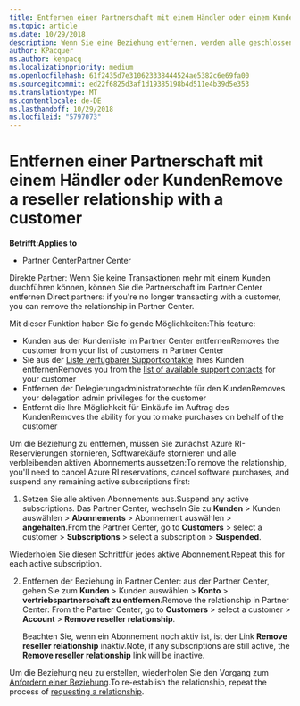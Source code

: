 ```yaml
---
title: Entfernen einer Partnerschaft mit einem Händler oder einem Kunden | Partner Center
ms.topic: article
ms.date: 10/29/2018
description: Wenn Sie eine Beziehung entfernen, werden alle geschlossenen Geschäftsbeziehungen aus der Ansicht in Partner Center entfernt.
author: KPacquer
ms.author: kenpacq
ms.localizationpriority: medium
ms.openlocfilehash: 61f2435d7e310623338444524ae5382c6e69fa00
ms.sourcegitcommit: ed22f6825d3af1d19385198b4d511e4b39d5e353
ms.translationtype: MT
ms.contentlocale: de-DE
ms.lasthandoff: 10/29/2018
ms.locfileid: "5797073"
---
```

# <a name="remove-a-reseller-relationship-with-a-customer"></a><span data-ttu-id="a8a8f-103">Entfernen einer Partnerschaft mit einem Händler oder Kunden</span><span class="sxs-lookup"><span data-stu-id="a8a8f-103">Remove a reseller relationship with a customer</span></span>

**<span data-ttu-id="a8a8f-104">Betrifft:</span><span class="sxs-lookup"><span data-stu-id="a8a8f-104">Applies to</span></span>**

-   <span data-ttu-id="a8a8f-105">Partner Center</span><span class="sxs-lookup"><span data-stu-id="a8a8f-105">Partner Center</span></span>

<span data-ttu-id="a8a8f-106">Direkte Partner: Wenn Sie keine Transaktionen mehr mit einem Kunden durchführen können, können Sie die Partnerschaft im Partner Center entfernen.</span><span class="sxs-lookup"><span data-stu-id="a8a8f-106">Direct partners: if you're no longer transacting with a customer, you can remove the relationship in Partner Center.</span></span> 

<span data-ttu-id="a8a8f-107">Mit dieser Funktion haben Sie folgende Möglichkeiten:</span><span class="sxs-lookup"><span data-stu-id="a8a8f-107">This feature:</span></span>
*  <span data-ttu-id="a8a8f-108">Kunden aus der Kundenliste im Partner Center entfernen</span><span class="sxs-lookup"><span data-stu-id="a8a8f-108">Removes the customer from your list of customers in Partner Center</span></span>
*  <span data-ttu-id="a8a8f-109">Sie aus der [Liste verfügbarer Supportkontakte](assign-support-contacts.md) Ihres Kunden entfernen</span><span class="sxs-lookup"><span data-stu-id="a8a8f-109">Removes you from the [list of available support contacts](assign-support-contacts.md) for your customer</span></span>
*  <span data-ttu-id="a8a8f-110">Entfernen der Delegierungadministratorrechte für den Kunden</span><span class="sxs-lookup"><span data-stu-id="a8a8f-110">Removes your delegation admin privileges for the customer</span></span>
*  <span data-ttu-id="a8a8f-111">Entfernt die Ihre Möglichkeit für Einkäufe im Auftrag des Kunden</span><span class="sxs-lookup"><span data-stu-id="a8a8f-111">Removes the ability for you to make purchases on behalf of the customer</span></span>

<span data-ttu-id="a8a8f-112">Um die Beziehung zu entfernen, müssen Sie zunächst Azure RI-Reservierungen stornieren, Softwarekäufe stornieren und alle verbleibenden aktiven Abonnements aussetzen:</span><span class="sxs-lookup"><span data-stu-id="a8a8f-112">To remove the relationship, you'll need to cancel Azure RI reservations, cancel software purchases, and suspend any remaining active subscriptions first:</span></span>

1.  <span data-ttu-id="a8a8f-113">Setzen Sie alle aktiven Abonnements aus.</span><span class="sxs-lookup"><span data-stu-id="a8a8f-113">Suspend any active subscriptions.</span></span> <span data-ttu-id="a8a8f-114">Das Partner Center, wechseln Sie zu **Kunden** > Kunden auswählen > **Abonnements** > Abonnement auswählen > **angehalten**.</span><span class="sxs-lookup"><span data-stu-id="a8a8f-114">From the Partner Center, go to **Customers** > select a customer > **Subscriptions** > select a subscription > **Suspended**.</span></span> 

   <span data-ttu-id="a8a8f-115">Wiederholen Sie diesen Schrittfür jedes aktive Abonnement.</span><span class="sxs-lookup"><span data-stu-id="a8a8f-115">Repeat this for each active subscription.</span></span>

2.  <span data-ttu-id="a8a8f-116">Entfernen der Beziehung in Partner Center: aus der Partner Center, gehen Sie zum **Kunden** > Kunden auswählen > **Konto** > **vertriebspartnerschaft zu entfernen**.</span><span class="sxs-lookup"><span data-stu-id="a8a8f-116">Remove the relationship in Partner Center: From the Partner Center, go to **Customers** > select a customer > **Account** > **Remove reseller relationship**.</span></span>

    <span data-ttu-id="a8a8f-117">Beachten Sie, wenn ein Abonnement noch aktiv ist, ist der Link **Remove reseller relationship** inaktiv.</span><span class="sxs-lookup"><span data-stu-id="a8a8f-117">Note, if any subscriptions are still active, the **Remove reseller relationship** link will be inactive.</span></span> 

<span data-ttu-id="a8a8f-118">Um die Beziehung neu zu erstellen, wiederholen Sie den Vorgang zum [Anfordern einer Beziehung](request-a-relationship-with-a-customer.md).</span><span class="sxs-lookup"><span data-stu-id="a8a8f-118">To re-establish the relationship, repeat the process of [requesting a relationship](request-a-relationship-with-a-customer.md).</span></span>
